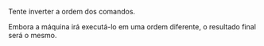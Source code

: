 Tente inverter a ordem dos comandos.

Embora a máquina irá executá-lo em uma ordem diferente, o resultado final será o mesmo.